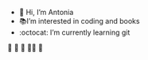 - 👋 Hi, I’m Antonia
- 📚I’m interested in coding and books
- :octocat: I’m currently learning git


🍫  🐜 🐜  🐜🐜  🐜 

<!---
AntWorker29/AntWorker29 is a ✨ special ✨ repository because its `README.md` (this file) appears on your GitHub profile.
You can click the Preview link to take a look at your changes.
--->
